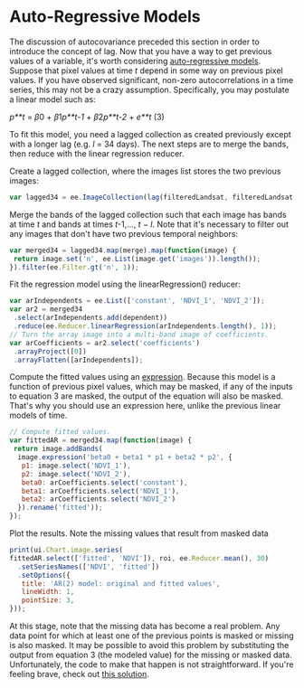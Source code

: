# Auto-Regressive Models

The discussion of autocovariance preceded this section in order to introduce the concept of lag. Now that you have a way to get previous values of a variable, it's worth considering [auto-regressive models](https://en.wikipedia.org/wiki/Autoregressive_model). Suppose that pixel values at time *t* depend in some way on previous pixel values. If you have observed significant, non-zero autocorrelations in a time series, this may not be a crazy assumption. Specifically, you may postulate a linear model such as:

*p**t* = *β*0 + *β*1*p**t-1* + *β*2*p**t-2* + *e**t*                              (3)

To fit this model, you need a lagged collection as created previously except with a longer lag (e.g. *l* = 34 days). The next steps are to merge the bands, then reduce with the linear regression reducer.


Create a lagged collection, where the images list stores the two previous images: 

```javascript
var lagged34 = ee.ImageCollection(lag(filteredLandsat, filteredLandsat, 34));
```


Merge the bands of the lagged collection such that each image has bands at time *t* and bands at times *t*-1,..., *t* − *l*. Note that it's necessary to filter out any images that don't have two previous temporal neighbors:

```javascript
var merged34 = lagged34.map(merge).map(function(image) {
 return image.set('n', ee.List(image.get('images')).length());
}).filter(ee.Filter.gt('n', 1));
```


Fit the regression model using the linearRegression() reducer:

```javascript
var arIndependents = ee.List(['constant', 'NDVI_1', 'NDVI_2']);
var ar2 = merged34
 .select(arIndependents.add(dependent))
 .reduce(ee.Reducer.linearRegression(arIndependents.length(), 1));
// Turn the array image into a multi-band image of coefficients.
var arCoefficients = ar2.select('coefficients')
 .arrayProject([0])
 .arrayFlatten([arIndependents]);
```


Compute the fitted values using an [expression](https://developers.google.com/earth-engine/image_math#expressions). Because this model is a function of previous pixel values, which may be masked, if any of the inputs to equation 3 are masked, the output of the equation will also be masked. That's why you should use an expression here, unlike the previous linear models of time. 

```javascript
// Compute fitted values.
var fittedAR = merged34.map(function(image) {
 return image.addBands(
  image.expression('beta0 + beta1 * p1 + beta2 * p2', {
   p1: image.select('NDVI_1'),
   p2: image.select('NDVI_2'),
   beta0: arCoefficients.select('constant'),
   beta1: arCoefficients.select('NDVI_1'),
   beta2: arCoefficients.select('NDVI_2')
  }).rename('fitted'));
});
```


Plot the results. Note the missing values that result from masked data

```javascript
print(ui.Chart.image.series(
fittedAR.select(['fitted', 'NDVI']), roi, ee.Reducer.mean(), 30)
  .setSeriesNames(['NDVI', 'fitted'])
  .setOptions({
   title: 'AR(2) model: original and fitted values',
   lineWidth: 1,
   pointSize: 3,
}));
```

At this stage, note that the missing data has become a real problem. Any data point for which at least one of the previous points is masked or missing is also masked. It may be possible to avoid this problem by substituting the output from equation 3 (the modeled value) for the missing or masked data. Unfortunately, the code to make that happen is not straightforward. If you're feeling brave, check out [this solution](https://code.earthengine.google.com/c5fbadc5136d94e80ba428376b05d148).

